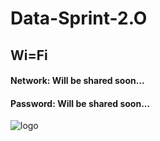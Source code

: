 # Data-Sprint-2.O
  ## Wi=Fi

  #### Network: Will be shared soon...
  #### Password: Will be shared soon...
  ![logo](https://github.com/user-attachments/assets/adf282bf-7b9e-42a0-b839-082078f31557)
